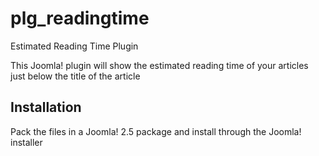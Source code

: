 plg_readingtime
===============

Estimated Reading Time Plugin

This Joomla! plugin will show the estimated reading time of your articles just below the title of the article

Installation
------------

Pack the files in a Joomla! 2.5 package and install through the Joomla! installer
